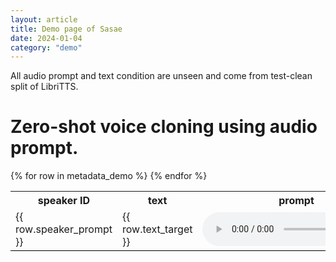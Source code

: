 ```yaml
--- 
layout: article
title: Demo page of Sasae
date: 2024-01-04
category: "demo" 
---
```

All audio prompt and text condition are unseen and come from test-clean split of LibriTTS.
# Zero-shot voice cloning using audio prompt.

<table>
    <tr>
    <th>speaker ID</th>
    <th>text</th>
    <th>prompt</th>
    <th>Sasae</th>
    </tr>
{% for row in metadata_demo %}
    <tr style="border-bottom: 1px solid #000;">
        <td>{{ row.speaker_prompt }}  </td>
        <td>  {{ row.text_target }}</td>
        <td><audio controls=""><source src="/assets/exp_sasae/{{ row.row_nr }}_prompt.wav" type="audio/x-wav"></audio></td>
        <td><audio controls><source src="/assets/exp_sasae/{{ row.row_nr }}_synth.wav" type="audio/x-wav"></audio></td>
    </tr>
{% endfor %}
</table>
    </tr>
